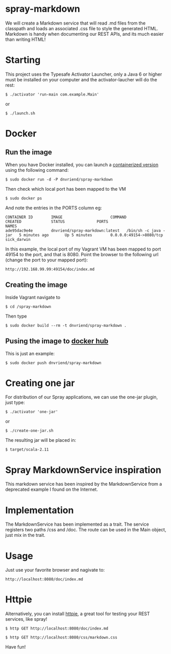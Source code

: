 # spray-markdown
We will create a Markdown service that will read .md files from the classpath and loads an associated .css file to
style the generated HTML. Markdown is handy when documenting our REST APIs, and its much easier than writing HTML!

# Starting
This project uses the Typesafe Activator Launcher, only a Java 6 or higher must be installed on your computer and 
the activator-laucher will do the rest:

    $ ./activator 'run-main com.example.Main'

or

    $ ./launch.sh

# Docker
## Run the image
When you have Docker installed, you can launch a [containerized version](https://registry.hub.docker.com/u/dnvriend/spray-markdown/) using the following command:

    $ sudo docker run -d -P dnvriend/spray-markdown
    
Then check which local port has been mapped to the VM
    
    $ sudo docker ps
    
And note the entries in the PORTS column eg:

    CONTAINER ID        IMAGE                     COMMAND                CREATED             STATUS              PORTS                     NAMES
    ade95dac9e4e        dnvriend/spray-markdown:latest   /bin/sh -c java -jar   5 minutes ago       Up 5 minutes        0.0.0.0:49154->8080/tcp   sick_darwin

In this example, the local port of my Vagrant VM has been mapped to port 49154 to the port, and that is 8080. 
Point the browser to the following url (change the port to your mapped port):

    http://192.168.99.99:49154/doc/index.md

## Creating the image
Inside Vagrant navigate to
 
    $ cd /spray-markdown

Then type

	$ sudo docker build --rm -t dnvriend/spray-markdown .

## Pusing the image to [docker hub](https://hub.docker.com/)
This is just an example:
	
	$ sudo docker push dnvriend/spray-markdown

# Creating one jar
For distribution of our Spray applications, we can use the one-jar plugin, just type:

    $ ./activator 'one-jar'
    
or

    $ ./create-one-jar.sh
    
The resulting jar will be placed in:
     
    $ target/scala-2.11
    
# Spray MarkdownService inspiration
This markdown service has been inspired by the MarkdownService from a deprecated example I found on the Internet.

# Implementation
The MarkdownService has been implemented as a trait. The service registers two
paths /css and /doc. The route can be used in the Main object, just mix in the trait.

# Usage
Just use your favorite browser and nagivate to:

    http://localhost:8080/doc/index.md

# Httpie
Alternatively, you can install [httpie](https://github.com/jakubroztocil/httpie),
a great tool for testing your REST services, like spray! 
    
    $ http GET http://localhost:8080/doc/index.md
    
    $ http GET http://localhost:8080/css/markdown.css
    
Have fun!
